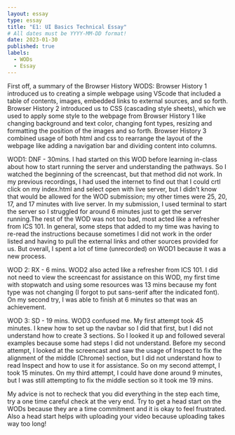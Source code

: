 ```yaml
---
layout: essay
type: essay
title: "E1: UI Basics Technical Essay"
# All dates must be YYYY-MM-DD format!
date: 2023-01-30
published: true
labels:
  - WODs
  - Essay
---
```


First off, a summary of the Browser History WODS: Browser History 1 introduced us to creating a simple webpage using VScode that included a table of contents, images, embedded links to external sources, and so forth. Browser History 2 introduced us to CSS (cascading style sheets), which we used to apply some style to the webpage from Browser History 1 like changing background and text color, changing font types, resizing and formatting the position of the images and so forth. Browser History 3 combined usage of both html and css to rearrange the layout of the webpage like adding a navigation bar and dividing content into columns.  

WOD1: DNF - 30mins. I had started on this WOD before learning in-class about how to start running the server and understanding the pathways. So I watched the beginning of the screencast, but that method did not work. In my previous recordings, I had used the internet to find out that I could crtl click on my index.html and select open with live server, but I didn’t know that would be allowed for the WOD submission; my other times were 25, 20, 17, and 17 minutes with live server. In my submission, I used terminal to start the server so I struggled for around 6 minutes just to get the server running.The rest of the WOD was not too bad, most acted like a refresher from ICS 101. In general, some steps that added to my time was having to re-read the instructions because sometimes I did not work in the order listed and having to pull the external links and other sources provided for us. But overall, I spent a lot of time (unrecorded)  on WOD1 because it was a new process.     

WOD 2: RX - 6 mins. WOD2 also acted like a refresher from ICS 101. I did not need to view the screencast for assistance on this WOD, my first time with stopwatch and using some resources was 13 mins because my font type was not changing (I forgot to put sans-serif after the indicated font). On my second try, I was able to finish at 6 minutes so that was an achievement.    

WOD 3: SD - 19 mins. WOD3 confused me. My first attempt took 45 minutes. I knew how to set up the navbar so I did that first, but I did not understand how to create 3 sections. So I looked it up and followed several examples because some had steps I did not understand. Before my second attempt, I looked at the screencast and saw the usage of Inspect to fix the alignment of the middle (Chrome) section, but I did not understand how to read Inspect and how to use it for assistance. So on my second attempt, I took 15 minutes. On my third attempt, I could have done around 9 minutes, but I was still attempting to fix the middle section so it took me 19 mins. 

My advice is not to recheck that you did everything in the step each time, try a one time careful check at the very end. Try to get a head start on the WODs because they are a time commitment and it is okay to feel frustrated. Also a head start helps with uploading your video because uploading takes way too long! 
